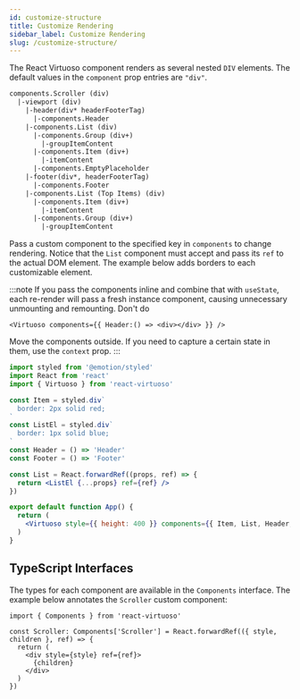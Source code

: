 ```yaml
---
id: customize-structure
title: Customize Rendering
sidebar_label: Customize Rendering
slug: /customize-structure/
---
```


The React Virtuoso component renders as several nested `DIV` elements. The default values in the `component` prop entries are `"div"`.

```txt
components.Scroller (div)
  |-viewport (div)
    |-header(div* headerFooterTag)
      |-components.Header
    |-components.List (div)
      |-components.Group (div+)
        |-groupItemContent
      |-components.Item (div+)
        |-itemContent
      |-components.EmptyPlaceholder
    |-footer(div*, headerFooterTag)
      |-components.Footer
    |-components.List (Top Items) (div)
      |-components.Item (div+)
        |-itemContent
      |-components.Group (div+)
        |-groupItemContent

```

Pass a custom component to the specified key in `components` to change rendering. 
Notice that the `List` component must accept and pass its `ref` to the actual DOM element.
The example below adds borders to each customizable element.


:::note
If you pass the components inline and combine that with `useState`, each re-render will pass a fresh instance component, causing unnecessary unmounting and remounting. 
Don't do
```tsx
<Virtuoso components={{ Header:() => <div></div> }} />
```
Move the components outside. If you need to capture a certain state in them, use the `context` prop.
:::

```jsx live import=@emotion/styled
import styled from '@emotion/styled'
import React from 'react'
import { Virtuoso } from 'react-virtuoso'

const Item = styled.div`
  border: 2px solid red;
`
const ListEl = styled.div`
  border: 1px solid blue;
`
const Header = () => 'Header'
const Footer = () => 'Footer'

const List = React.forwardRef((props, ref) => {
  return <ListEl {...props} ref={ref} />
})

export default function App() {
  return (
    <Virtuoso style={{ height: 400 }} components={{ Item, List, Header, Footer }} totalCount={30} itemContent={(idx) => `Item ${idx}`} />
  )
}
```

## TypeScript Interfaces

The types for each component are available in the `Components` interface. The example below annotates the `Scroller` custom component:

```tsx
import { Components } from 'react-virtuoso'

const Scroller: Components['Scroller'] = React.forwardRef(({ style, children }, ref) => {
  return (
    <div style={style} ref={ref}>
      {children}
    </div>
  )
})
```
